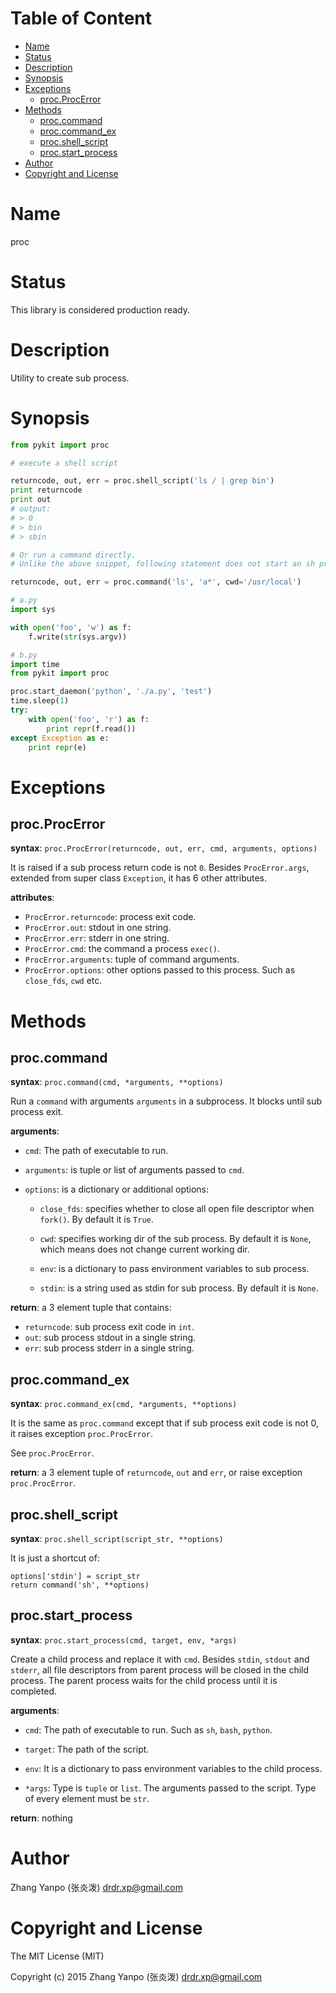 <!-- START doctoc generated TOC please keep comment here to allow auto update -->
<!-- DON'T EDIT THIS SECTION, INSTEAD RE-RUN doctoc TO UPDATE -->
#   Table of Content

- [Name](#name)
- [Status](#status)
- [Description](#description)
- [Synopsis](#synopsis)
- [Exceptions](#exceptions)
  - [proc.ProcError](#procprocerror)
- [Methods](#methods)
  - [proc.command](#proccommand)
  - [proc.command_ex](#proccommand_ex)
  - [proc.shell_script](#procshell_script)
  - [proc.start_process](#procstart_process)
- [Author](#author)
- [Copyright and License](#copyright-and-license)

<!-- END doctoc generated TOC please keep comment here to allow auto update -->


#   Name

proc

#   Status

This library is considered production ready.

#   Description

Utility to create sub process.

#   Synopsis

```python
from pykit import proc

# execute a shell script

returncode, out, err = proc.shell_script('ls / | grep bin')
print returncode
print out
# output:
# > 0
# > bin
# > sbin

# Or run a command directly.
# Unlike the above snippet, following statement does not start an sh process.

returncode, out, err = proc.command('ls', 'a*', cwd='/usr/local')
```

```python
# a.py
import sys

with open('foo', 'w') as f:
    f.write(str(sys.argv))

# b.py
import time
from pykit import proc

proc.start_daemon('python', './a.py', 'test')
time.sleep(1)
try:
    with open('foo', 'r') as f:
        print repr(f.read())
except Exception as e:
    print repr(e)
```

#   Exceptions

##  proc.ProcError

**syntax**:
`proc.ProcError(returncode, out, err, cmd, arguments, options)`

It is raised if a sub process return code is not `0`.
Besides `ProcError.args`, extended from super class `Exception`, it has 6
other attributes.

**attributes**:

-   `ProcError.returncode`:   process exit code.
-   `ProcError.out`:          stdout in one string.
-   `ProcError.err`:          stderr in one string.
-   `ProcError.cmd`:          the command a process `exec()`.
-   `ProcError.arguments`:    tuple of command arguments.
-   `ProcError.options`:      other options passed to this process. Such as `close_fds`, `cwd` etc.

#   Methods

##  proc.command

**syntax**:
`proc.command(cmd, *arguments, **options)`

Run a `command` with arguments `arguments` in a subprocess.
It blocks until sub process exit.

**arguments**:

-   `cmd`:
    The path of executable to run.

-   `arguments`:
    is tuple or list of arguments passed to `cmd`.

-   `options`:
    is a dictionary or additional options:

    -   `close_fds`: specifies whether to close all open file descriptor when
        `fork()`. By default it is `True`.

    -   `cwd`:  specifies working dir of the sub process. By default it is
        `None`, which means does not change current working dir.

    -   `env`:  is a dictionary to pass environment variables to sub process.

    -   `stdin`: is a string used as stdin for sub process. By default it is
        `None`.

**return**:
a 3 element tuple that contains:

-   `returncode`:   sub process exit code in `int`.
-   `out`:  sub process stdout in a single string.
-   `err`:  sub process stderr in a single string.

##  proc.command_ex

**syntax**:
`proc.command_ex(cmd, *arguments, **options)`

It is the same as `proc.command` except that if sub process exit code is not
0, it raises exception `proc.ProcError`.

See `proc.ProcError`.

**return**:
a 3 element tuple of `returncode`, `out` and `err`, or raise exception
`proc.ProcError`.

##  proc.shell_script

**syntax**:
`proc.shell_script(script_str, **options)`

It is just a shortcut of:
```
options['stdin'] = script_str
return command('sh', **options)
```

##  proc.start_process

**syntax**:
`proc.start_process(cmd, target, env, *args)`

Create a child process and replace it with `cmd`.
Besides `stdin`, `stdout` and `stderr`, all file
descriptors from parent process will be closed in
the child process. The parent process waits for
the child process until it is completed.

**arguments**:

-   `cmd`:
    The path of executable to run.
    Such as `sh`, `bash`, `python`.

-   `target`:
    The path of the script.

-   `env`:
    It is a dictionary to pass environment variables
    to the child process.

-   `*args`:
    Type is `tuple` or `list`.
    The arguments passed to the script.
    Type of every element must be `str`.

**return**:
nothing

#   Author

Zhang Yanpo (张炎泼) <drdr.xp@gmail.com>

#   Copyright and License

The MIT License (MIT)

Copyright (c) 2015 Zhang Yanpo (张炎泼) <drdr.xp@gmail.com>
